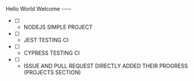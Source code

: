 Hello World
Welcome ----

- [ ] - NODEJS SIMPLE PROJECT 
- [ ] - JEST TESTING CI
- [ ] - CYPRESS TESTING CI 
- [ ] - ISSUE AND PULL REQUEST DIRECTLY ADDED THEIR PROGRESS (PROJECTS SECTION)
